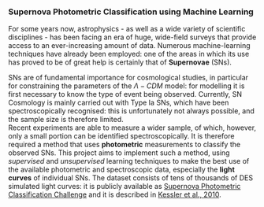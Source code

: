 ### Supernova Photometric Classification using Machine Learning

For some years now, astrophysics - as well as a wide variety of scientific disciplines - has been facing an era of huge, wide-field surveys that provide access to an ever-increasing amount of data. 
Numerous machine-learning techniques have already been employed: one of the areas in which its use has proved to be of great help is certainly that of __Supernovae__ (SNs).

SNs are of fundamental importance for cosmological studies, in particular for constraining the parameters of the $\Lambda-CDM$ model: for modelling it is first necessary to know the type of event being observed. 
Currently, SN Cosmology is mainly carried out with Type Ia SNs, which have been spectroscopically recognised: this is unfortunately not always possible, and the sample size is therefore limited.\
Recent experiments are able to measure a wider sample, of which, however, only a small portion can be identified spectroscopically. It is therefore required a method that uses __photometric__ measurements to classify the observed SNs.
This project aims to implement such a method, using *supervised* and *unsupervised* learning techniques to make the best use of the available photometric and spectroscopic data, especially the __light curves__ of individual SNs. 
The dataset consists of tens of thousands of DES simulated light curves: it is publicly available as [Supernova Photometric Classification Challenge](https://www.hep.anl.gov/SNchallenge/) and it is described in [Kessler et al., 2010](https://arxiv.org/abs/1001.5210).
